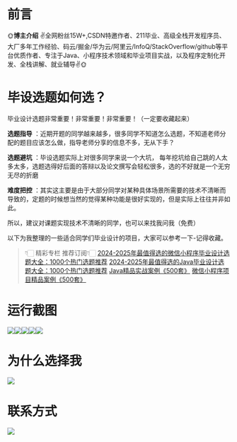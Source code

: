 # 前言

🌞**博主介绍**
✌全网粉丝15W+,CSDN特邀作者、211毕业、高级全栈开发程序员、大厂多年工作经验、码云/掘金/华为云/阿里云/InfoQ/StackOverflow/github等平台优质作者、专注于Java、小程序技术领域和毕业项目实战，以及程序定制化开发、全栈讲解、就业辅导✌🌞

# 毕设选题如何选？

毕业设计选题非常重要！非常重要！非常重要！（一定要收藏起来）

**选题指导** ：近期开题的同学越来越多，很多同学不知道怎么选题，不知道老师分配的题目应该怎么做，指导老师分享的信息不多，无从下手？

**选题避坑** ：毕设选题实际上对很多同学来说一个大坑，
每年挖坑给自己跳的人太多太多，选题选得好后面的答辩以及论文撰写会轻松很多，选的不好就是一个无穷无尽的折磨

**难度把控** ：其实这主要是由于大部分同学对某种具体场景所需要的技术不清晰而导致的，定题的时候想当然的觉得某种功能是很好实现的，但是实际上往往并非如此。

所以，建议对课题实现技术不清晰的同学，也可以来找我问我（免费）

以下为我整理的一些适合同学们毕业设计的项目，大家可以参考一下-记得收藏。

> 👇🏻 精彩专栏 推荐订阅👇🏻
> [2024-2025年最值得选的微信小程序毕业设计选题大全：1000个热门选题推荐](https://www.yuque.com/cxycsx/bve3ul)
> [2024-2025年最值得选的Java毕业设计选题大全：1000个热门选题推荐](https://www.yuque.com/cxycsx/bve3ul)
> [Java精品实战案例《500套》](https://www.yuque.com/cxycsx/bve3ul)
> [微信小程序项目精品案例《500套》](https://www.yuque.com/cxycsx/bve3ul)

# 运行截图

![](http://www.bysj52.com/uploadfile/ueditor/image/202306/%E6%AF%95%E8%AE%BEssm523%E5%9F%BA%E4%BA%8E%E5%86%B2%E7%AA%81%E5%8A%A8%E6%80%81%E7%9B%91%E6%B5%8B%E7%AE%97%E6%B3%95%E7%9A%84%E5%81%A5%E8%BA%AB%E6%88%BF%E9%A2%84%E7%BA%A6%E7%B3%BB%E7%BB%9F%E7%9A%84+vue%E6%AF%95%E4%B8%9A%E8%AE%BE%E8%AE%A1/2.png)![](http://www.bysj52.com/uploadfile/ueditor/image/202306/%E6%AF%95%E8%AE%BEssm523%E5%9F%BA%E4%BA%8E%E5%86%B2%E7%AA%81%E5%8A%A8%E6%80%81%E7%9B%91%E6%B5%8B%E7%AE%97%E6%B3%95%E7%9A%84%E5%81%A5%E8%BA%AB%E6%88%BF%E9%A2%84%E7%BA%A6%E7%B3%BB%E7%BB%9F%E7%9A%84+vue%E6%AF%95%E4%B8%9A%E8%AE%BE%E8%AE%A1/1.png)![](http://www.bysj52.com/uploadfile/ueditor/image/202306/%E6%AF%95%E8%AE%BEssm523%E5%9F%BA%E4%BA%8E%E5%86%B2%E7%AA%81%E5%8A%A8%E6%80%81%E7%9B%91%E6%B5%8B%E7%AE%97%E6%B3%95%E7%9A%84%E5%81%A5%E8%BA%AB%E6%88%BF%E9%A2%84%E7%BA%A6%E7%B3%BB%E7%BB%9F%E7%9A%84+vue%E6%AF%95%E4%B8%9A%E8%AE%BE%E8%AE%A1/3.png)![](http://www.bysj52.com/uploadfile/ueditor/image/202306/%E6%AF%95%E8%AE%BEssm523%E5%9F%BA%E4%BA%8E%E5%86%B2%E7%AA%81%E5%8A%A8%E6%80%81%E7%9B%91%E6%B5%8B%E7%AE%97%E6%B3%95%E7%9A%84%E5%81%A5%E8%BA%AB%E6%88%BF%E9%A2%84%E7%BA%A6%E7%B3%BB%E7%BB%9F%E7%9A%84+vue%E6%AF%95%E4%B8%9A%E8%AE%BE%E8%AE%A1/4.png)![](http://www.bysj52.com/uploadfile/ueditor/image/202306/%E6%AF%95%E8%AE%BEssm523%E5%9F%BA%E4%BA%8E%E5%86%B2%E7%AA%81%E5%8A%A8%E6%80%81%E7%9B%91%E6%B5%8B%E7%AE%97%E6%B3%95%E7%9A%84%E5%81%A5%E8%BA%AB%E6%88%BF%E9%A2%84%E7%BA%A6%E7%B3%BB%E7%BB%9F%E7%9A%84+vue%E6%AF%95%E4%B8%9A%E8%AE%BE%E8%AE%A1/5.png)

# 为什么选择我

![](http://upload.cxycsx.vip/%E6%9C%AA%E5%91%BD%E5%90%8D__2024-09-06+10_52_44.jpg)

# 联系方式

![](http://upload.cxycsx.vip/%E5%BE%AE%E4%BF%A1%E5%9B%BE%E7%89%87_20240828141834.jpg)

